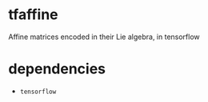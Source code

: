 # tfaffine
Affine matrices encoded in their Lie algebra, in tensorflow

# dependencies
- `tensorflow`
